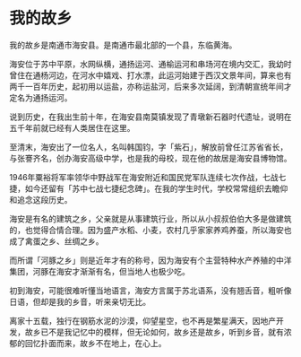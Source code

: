 # 我的故乡

我的故乡是南通市海安县。是南通市最北部的一个县，东临黄海。

海安位于苏中平原，水网纵横，通扬运河、通榆运河和串场河在境内交汇，我幼时曾住在通杨河边，在河水中嬉戏、打水漂，此运河始建于西汉文景年间，算来也有两千一百年历史，起初用以运盐，亦称运盐河，后来多次延阔，到清朝宣统年间才定名为通扬运河。

说到历史，在我出生前十年，在海安县南莫镇发现了青墩新石器时代遗址，说明在五千年前就已经有人类居住在这里。

至清末，海安出了一位名人，名叫韩国钧，字「紫石」，解放前曾任江苏省省长，与张謇齐名，创办海安高级中学，也是我的母校，现在他的故居是海安县博物馆。

1946年粟裕将军率领华中野战军在海安附近和国民党军队连续七次作战，七战七捷，如今还留有「苏中七战七捷纪念碑」。在我的学生时代，学校常常组织去瞻仰和追念这段历史。

海安是有名的建筑之乡，父亲就是从事建筑行业，所以从小叔叔伯伯大多是做建筑的，也觉得合情合理。因为盛产水稻、小麦，农村几乎家家养鸡养蚕，所以海安也成了禽蛋之乡、丝绸之乡。

而所谓「河豚之乡」则是近年才有的称号，因为海安有个主营特种水产养殖的中洋集团，河豚在海安才渐渐有名，但当地人也极少吃。

初到海安，可能很难听懂当地语言，海安方言属于苏北语系，没有翘舌音，粗听像日语，但却是我的乡音，听来亲切无比。

离家十五载，独行在钢筋水泥的沙漠，仰望星空，也不再是繁星满天，因地产开发，故乡已不是我记忆中的模样，但无论如何，故乡还是故乡，听到乡音，就有浓郁的回忆扑面而来，故乡不在地上，在心上。